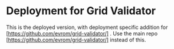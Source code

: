# Deployment for Grid Validator
This is the deployed version, with deployment specific addition for [https://github.com/evrom/grid-validator/] . Use the main repo [https://github.com/evrom/grid-validator/] instead of this.
